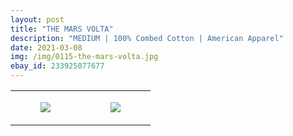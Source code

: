```yaml
---
layout: post
title: "THE MARS VOLTA"
description: "MEDIUM | 100% Combed Cotton | American Apparel"
date: 2021-03-08
img: /img/0115-the-mars-volta.jpg
ebay_id: 233925077677
---
```




<table style="width:100%;"><tr><td style="vertical-align:top;">
      <figure class="tmblr-full" data-orig-height="2048" data-orig-width="1365" data-orig-src="https://concertshirts.netlify.app/shirts/0115/0115-01.jpg"><img src="https://64.media.tumblr.com/e26fe8096b98f6d3b599b5a4eeb51dae/635d27df5b34be68-3c/s540x810/d6d788fb8d623d14aece05ce90672725eb0be050.jpg" data-orig-height="2048" data-orig-width="1365" data-orig-src="https://concertshirts.netlify.app/shirts/0115/0115-01.jpg"/></figure></td>
    <td style="vertical-align:top;">
      <figure class="tmblr-full" data-orig-height="2048" data-orig-width="1365" data-orig-src="https://concertshirts.netlify.app/shirts/0115/0115-02.jpg"><img src="https://64.media.tumblr.com/93fb202f9a05b7fb7c0b3be025f6a5a4/635d27df5b34be68-38/s540x810/37c5e62a503ec00b1d8084c2e095d8dac048e141.jpg" data-orig-height="2048" data-orig-width="1365" data-orig-src="https://concertshirts.netlify.app/shirts/0115/0115-02.jpg"/></figure></td>
  </tr></table>
